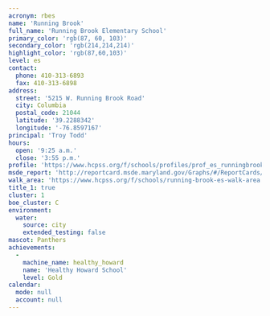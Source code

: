 ```yaml
---
acronym: rbes
name: 'Running Brook'
full_name: 'Running Brook Elementary School'
primary_color: 'rgb(87, 60, 103)'
secondary_color: 'rgb(214,214,214)'
highlight_color: 'rgb(87,60,103)'
level: es
contact:
  phone: 410-313-6893
  fax: 410-313-6898
address:
  street: '5215 W. Running Brook Road'
  city: Columbia
  postal_code: 21044
  latitude: '39.2288342'
  longitude: '-76.8597167'
principal: 'Troy Todd'
hours:
  open: '9:25 a.m.'
  close: '3:55 p.m.'
profile: 'https://www.hcpss.org/f/schools/profiles/prof_es_runningbrook.pdf'
msde_report: 'http://reportcard.msde.maryland.gov/Graphs/#/ReportCards/ReportCardSchool/1//1/13/0515/'
walk_area: 'https://www.hcpss.org/f/schools/running-brook-es-walk-area.pdf'
title_1: true
cluster: 1
boe_cluster: C
environment:
  water:
    source: city
    extended_testing: false
mascot: Panthers
achievements:
  -
    machine_name: healthy_howard
    name: 'Healthy Howard School'
    level: Gold
calendar:
  mode: null
  account: null
---
```

